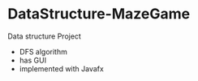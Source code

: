 # DataStructure-MazeGame


Data structure Project


- DFS algorithm<br>
- has GUI<br>
- implemented with Javafx<br>
 
 
 
 
